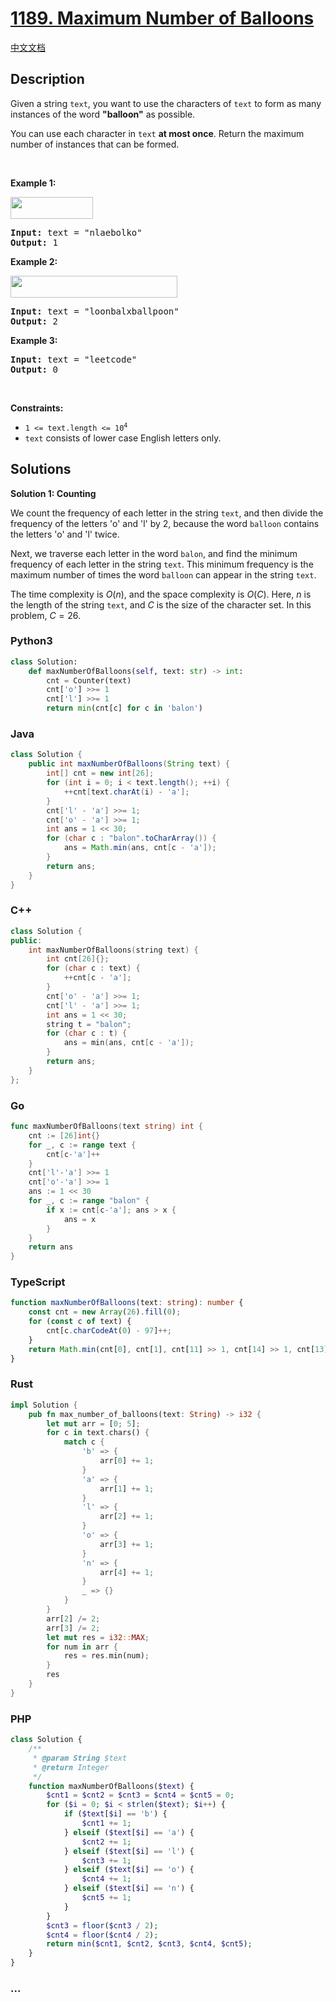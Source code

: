# [1189. Maximum Number of Balloons](https://leetcode.com/problems/maximum-number-of-balloons)

[中文文档](/solution/1100-1199/1189.Maximum%20Number%20of%20Balloons/README.md)

## Description

<p>Given a string <code>text</code>, you want to use the characters of <code>text</code> to form as many instances of the word <strong>&quot;balloon&quot;</strong> as possible.</p>

<p>You can use each character in <code>text</code> <strong>at most once</strong>. Return the maximum number of instances that can be formed.</p>

<p>&nbsp;</p>
<p><strong class="example">Example 1:</strong></p>

<p><strong><img alt="" src="https://fastly.jsdelivr.net/gh/doocs/leetcode@main/solution/1100-1199/1189.Maximum%20Number%20of%20Balloons/images/1536_ex1_upd.jpg" style="width: 132px; height: 35px;" /></strong></p>

<pre>
<strong>Input:</strong> text = &quot;nlaebolko&quot;
<strong>Output:</strong> 1
</pre>

<p><strong class="example">Example 2:</strong></p>

<p><strong><img alt="" src="https://fastly.jsdelivr.net/gh/doocs/leetcode@main/solution/1100-1199/1189.Maximum%20Number%20of%20Balloons/images/1536_ex2_upd.jpg" style="width: 267px; height: 35px;" /></strong></p>

<pre>
<strong>Input:</strong> text = &quot;loonbalxballpoon&quot;
<strong>Output:</strong> 2
</pre>

<p><strong class="example">Example 3:</strong></p>

<pre>
<strong>Input:</strong> text = &quot;leetcode&quot;
<strong>Output:</strong> 0
</pre>

<p>&nbsp;</p>
<p><strong>Constraints:</strong></p>

<ul>
	<li><code>1 &lt;= text.length &lt;= 10<sup>4</sup></code></li>
	<li><code>text</code> consists of lower case English letters only.</li>
</ul>

## Solutions

**Solution 1: Counting**

We count the frequency of each letter in the string `text`, and then divide the frequency of the letters 'o' and 'l' by 2, because the word `balloon` contains the letters 'o' and 'l' twice.

Next, we traverse each letter in the word `balon`, and find the minimum frequency of each letter in the string `text`. This minimum frequency is the maximum number of times the word `balloon` can appear in the string `text`.

The time complexity is $O(n)$, and the space complexity is $O(C)$. Here, $n$ is the length of the string `text`, and $C$ is the size of the character set. In this problem, $C = 26$.

<!-- tabs:start -->

### **Python3**

```python
class Solution:
    def maxNumberOfBalloons(self, text: str) -> int:
        cnt = Counter(text)
        cnt['o'] >>= 1
        cnt['l'] >>= 1
        return min(cnt[c] for c in 'balon')
```

### **Java**

```java
class Solution {
    public int maxNumberOfBalloons(String text) {
        int[] cnt = new int[26];
        for (int i = 0; i < text.length(); ++i) {
            ++cnt[text.charAt(i) - 'a'];
        }
        cnt['l' - 'a'] >>= 1;
        cnt['o' - 'a'] >>= 1;
        int ans = 1 << 30;
        for (char c : "balon".toCharArray()) {
            ans = Math.min(ans, cnt[c - 'a']);
        }
        return ans;
    }
}
```

### **C++**

```cpp
class Solution {
public:
    int maxNumberOfBalloons(string text) {
        int cnt[26]{};
        for (char c : text) {
            ++cnt[c - 'a'];
        }
        cnt['o' - 'a'] >>= 1;
        cnt['l' - 'a'] >>= 1;
        int ans = 1 << 30;
        string t = "balon";
        for (char c : t) {
            ans = min(ans, cnt[c - 'a']);
        }
        return ans;
    }
};
```

### **Go**

```go
func maxNumberOfBalloons(text string) int {
	cnt := [26]int{}
	for _, c := range text {
		cnt[c-'a']++
	}
	cnt['l'-'a'] >>= 1
	cnt['o'-'a'] >>= 1
	ans := 1 << 30
	for _, c := range "balon" {
		if x := cnt[c-'a']; ans > x {
			ans = x
		}
	}
	return ans
}
```

### **TypeScript**

```ts
function maxNumberOfBalloons(text: string): number {
    const cnt = new Array(26).fill(0);
    for (const c of text) {
        cnt[c.charCodeAt(0) - 97]++;
    }
    return Math.min(cnt[0], cnt[1], cnt[11] >> 1, cnt[14] >> 1, cnt[13]);
}
```

### **Rust**

```rust
impl Solution {
    pub fn max_number_of_balloons(text: String) -> i32 {
        let mut arr = [0; 5];
        for c in text.chars() {
            match c {
                'b' => {
                    arr[0] += 1;
                }
                'a' => {
                    arr[1] += 1;
                }
                'l' => {
                    arr[2] += 1;
                }
                'o' => {
                    arr[3] += 1;
                }
                'n' => {
                    arr[4] += 1;
                }
                _ => {}
            }
        }
        arr[2] /= 2;
        arr[3] /= 2;
        let mut res = i32::MAX;
        for num in arr {
            res = res.min(num);
        }
        res
    }
}
```

### **PHP**

```php
class Solution {
    /**
     * @param String $text
     * @return Integer
     */
    function maxNumberOfBalloons($text) {
        $cnt1 = $cnt2 = $cnt3 = $cnt4 = $cnt5 = 0;
        for ($i = 0; $i < strlen($text); $i++) {
            if ($text[$i] == 'b') {
                $cnt1 += 1;
            } elseif ($text[$i] == 'a') {
                $cnt2 += 1;
            } elseif ($text[$i] == 'l') {
                $cnt3 += 1;
            } elseif ($text[$i] == 'o') {
                $cnt4 += 1;
            } elseif ($text[$i] == 'n') {
                $cnt5 += 1;
            }
        }
        $cnt3 = floor($cnt3 / 2);
        $cnt4 = floor($cnt4 / 2);
        return min($cnt1, $cnt2, $cnt3, $cnt4, $cnt5);
    }
}
```

### **...**

```

```

<!-- tabs:end -->
